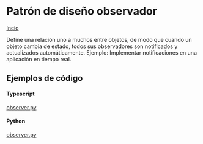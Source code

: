 # Patrón de diseño observador

[Incio](../../../README-es.md)

Define una relación uno a muchos entre objetos, de modo que cuando un objeto cambia de estado, todos sus observadores son notificados y actualizados automáticamente. Ejemplo: Implementar notificaciones en una aplicación en tiempo real.

## Ejemplos de código

<!-- tabs:start -->

#### **Typescript**

[observer.py](https://raw.githubusercontent.com/jeresoftx/design-patterns/5a05e359d608a22d16851d500d76335aab2407be/designs/behavioralPatterns/observer/observer.ts ':include :type=code')

#### **Python**

[observer.py](https://raw.githubusercontent.com/jeresoftx/design-patterns/5a05e359d608a22d16851d500d76335aab2407be/designs/behavioralPatterns/observer/observer.py ':include :type=code')

<!-- tabs:end -->
